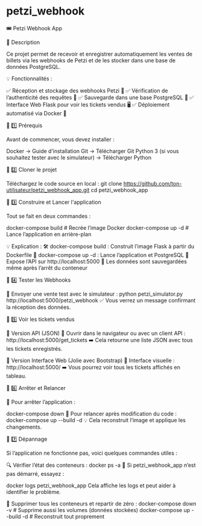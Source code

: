 # petzi_webhook

🎟️ Petzi Webhook App


📌 Description

Ce projet permet de recevoir et enregistrer automatiquement les ventes de billets via les webhooks de Petzi et de les stocker dans une base de données PostgreSQL.

💡 Fonctionnalités :

✅ Réception et stockage des webhooks Petzi 🎫
✅ Vérification de l’authenticité des requêtes 🔐
✅ Sauvegarde dans une base PostgreSQL 💾
✅ Interface Web Flask pour voir les tickets vendus 🖥️
✅ Déploiement automatisé via Docker 🐳


📌 1️⃣ Prérequis

Avant de commencer, vous devez installer :

Docker → Guide d’installation
Git → Télécharger Git
Python 3 (si vous souhaitez tester avec le simulateur) → Télécharger Python

📌 2️⃣ Cloner le projet

Téléchargez le code source en local :
git clone https://github.com/ton-utilisateur/petzi_webhook_app.git
cd petzi_webhook_app


📌 3️⃣ Construire et Lancer l'application

Tout se fait en deux commandes :

docker-compose build    # Recrée l’image Docker
docker-compose up -d    # Lance l’application en arrière-plan

💡 Explication :
🛠 docker-compose build : Construit l’image Flask à partir du Dockerfile
🚀 docker-compose up -d : Lance l’application et PostgreSQL
📡 Expose l’API sur http://localhost:5000
📂 Les données sont sauvegardées même après l’arrêt du conteneur


📌 4️⃣ Tester les Webhooks

🚀 Envoyer une vente test avec le simulateur :
python petzi_simulator.py http://localhost:5000/petzi_webhook
✅ Vous verrez un message confirmant la réception des données.


📌 5️⃣ Voir les tickets vendus

🔹 Version API (JSON)
📌 Ouvrir dans le navigateur ou avec un client API :
http://localhost:5000/get_tickets
➡️ Cela retourne une liste JSON avec tous les tickets enregistrés.

🔹 Version Interface Web (Jolie avec Bootstrap)
📌 Interface visuelle :
http://localhost:5000/
➡️ Vous pourrez voir tous les tickets affichés en tableau.


📌 6️⃣ Arrêter et Relancer

📌 Pour arrêter l’application :

docker-compose down
📌 Pour relancer après modification du code :
docker-compose up --build -d
💡 Cela reconstruit l’image et applique les changements.


📌 7️⃣ Dépannage

Si l’application ne fonctionne pas, voici quelques commandes utiles :

🔍 Vérifier l’état des conteneurs :
docker ps -a
📌 Si petzi_webhook_app n’est pas démarré, essayez :

docker logs petzi_webhook_app
Cela affiche les logs et peut aider à identifier le problème.

🔄 Supprimer tous les conteneurs et repartir de zéro :
docker-compose down -v   # Supprime aussi les volumes (données stockées)
docker-compose up --build -d   # Reconstruit tout proprement


